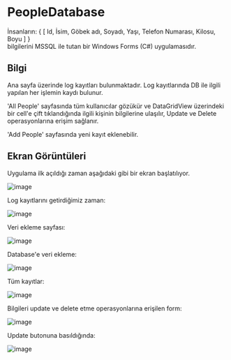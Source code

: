 # PeopleDatabase

İnsanların: 
{
  [
    Id,
    İsim,
    Göbek adı,
    Soyadı,
    Yaşı,
    Telefon Numarası,
    Kilosu,
    Boyu
  ]
}  
bilgilerini MSSQL ile tutan bir Windows Forms (C#) uygulamasıdır.

## Bilgi

Ana sayfa üzerinde log kayıtları bulunmaktadır. Log kayıtlarında DB ile ilgili yapılan her işlemin kaydı bulunur.

'All People' sayfasında tüm kullanıcılar gözükür ve DataGridView üzerindeki bir cell'e çift tıklandığında ilgili kişinin bilgilerine ulaşılır, Update ve Delete operasyonlarına erişim sağlanır.

'Add People' sayfasında yeni kayıt eklenebilir.

## Ekran Görüntüleri

Uygulama ilk açıldığı zaman aşağıdaki gibi bir ekran başlatılıyor.

![image](https://github.com/kursatarslan1/PeopleDatabase/assets/79106716/fba9ba2f-61a7-48f3-a626-16a1ca493659)

Log kayıtlarını getirdiğimiz zaman:

![image](https://github.com/kursatarslan1/PeopleDatabase/assets/79106716/fc4ce2bc-6613-472d-98a3-33f25a569b54)

Veri ekleme sayfası: 

![image](https://github.com/kursatarslan1/PeopleDatabase/assets/79106716/56e5a43d-23ca-416d-b4ad-c8031a8f5a2a)

Database'e veri ekleme:

![image](https://github.com/kursatarslan1/PeopleDatabase/assets/79106716/f5ab9f4c-3918-42d5-ab32-c2dbce46767e)

Tüm kayıtlar: 

![image](https://github.com/kursatarslan1/PeopleDatabase/assets/79106716/1732ba70-0bc8-4fcd-91ef-76bd7f5a061f)


Bilgileri update ve delete etme operasyonlarına erişilen form: 

![image](https://github.com/kursatarslan1/PeopleDatabase/assets/79106716/40d3250d-75aa-4135-95df-c30994be9e55)

Update butonuna basıldığında:

![image](https://github.com/kursatarslan1/PeopleDatabase/assets/79106716/2f792cb1-ccde-4a64-a0d9-1b7b728c7c70)




